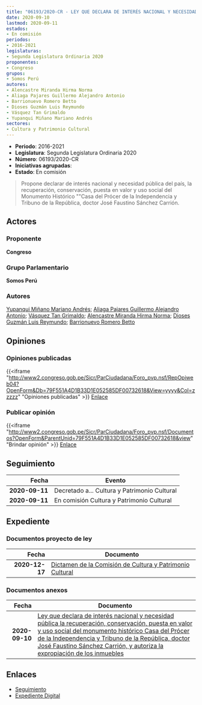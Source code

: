 ```yaml
---
title: "06193/2020-CR - LEY QUE DECLARA DE INTERÉS NACIONAL Y NECESIDAD PÚBLICA LA RECUPERACIÓN, CONSERVACIÓN, PUESTA EN VALOR Y USO SOCIAL DEL MONUMENTO HISTÓRICO 'CASA DEL PRÓCER DE LA INDEPENDENCIA Y TRIBUNO DE LA REPÚBLICA, DOCTOR JOSÉ FAUSTINO SÁNCHEZ CARRIÓN', Y AUTORIZA LA EXPROPIACIÓN DE LOS INMUEBLES"
date: 2020-09-10
lastmod: 2020-09-11
estados:
- En comisión
periodos:
- 2016-2021
legislaturas:
- Segunda Legislatura Ordinaria 2020
proponentes:
- Congreso
grupos:
- Somos Perú
autores:
- Alencastre Miranda Hirma Norma
- Aliaga Pajares Guillermo Alejandro Antonio
- Barrionuevo Romero Betto
- Dioses Guzmán Luis Reymundo
- Vásquez Tan Grimaldo
- Yupanqui Miñano Mariano Andrés
sectores:
- Cultura y Patrimonio Cultural
---
```

- **Periodo**: 2016-2021
- **Legislatura**: Segunda Legislatura Ordinaria 2020
- **Número**: 06193/2020-CR
- **Iniciativas agrupadas**: 
- **Estado**: En comisión

> Propone declarar de interés nacional y necesidad pública del país, la recuperación, conservación, puesta en valor y uso social del Monumento Histórico ""Casa del Prócer de la Independencia y Tribuno de la República, doctor José Faustino Sánchez Carrión.


## Actores

### Proponente

**Congreso**

### Grupo Parlamentario

**Somos Perú**

### Autores

[Yupanqui Miñano Mariano Andrés](mailto:mailto:myupanqui@congreso.gob.pe); [Aliaga Pajares Guillermo Alejandro Antonio](mailto:mailto:galiaga@congreso.gob.pe); [Vásquez Tan Grimaldo](mailto:mailto:gvasquez@congreso.gob.pe); [Alencastre Miranda Hirma Norma](mailto:mailto:halencastre@congreso.gob.pe); [Dioses Guzmán Luis Reymundo](mailto:mailto:ldioses@congreso.gob.pe); [Barrionuevo Romero Betto](mailto:mailto:bbarrionuevo@congreso.gob.pe)

## Opiniones

### Opiniones publicadas

{{<iframe "http://www2.congreso.gob.pe/Sicr/ParCiudadana/Foro_pvp.nsf/RepOpiweb04?OpenForm&Db=79F551A4D1B33D1E052585DF00732618&View=yyyy&Col=zzzzz" "Opiniones publicadas" >}}
[Enlace](http://www2.congreso.gob.pe/Sicr/ParCiudadana/Foro_pvp.nsf/RepOpiweb04?OpenForm&Db=79F551A4D1B33D1E052585DF00732618&View=yyyy&Col=zzzzz)

### Publicar opinión

{{<iframe "http://www2.congreso.gob.pe/Sicr/ParCiudadana/Foro_pvp.nsf/Documentos?OpenForm&ParentUnid=79F551A4D1B33D1E052585DF00732618&view" "Brindar opinión" >}}
[Enlace](http://www2.congreso.gob.pe/Sicr/ParCiudadana/Foro_pvp.nsf/Documentos?OpenForm&ParentUnid=79F551A4D1B33D1E052585DF00732618&view)


## Seguimiento

| Fecha | Evento |
|------:|--------|
| **2020-09-11** | Decretado a... Cultura y Patrimonio Cultural |
| **2020-09-11** | En comisión Cultura y Patrimonio Cultural |

## Expediente

### Documentos proyecto de ley

| Fecha | Documento |
|------:|-----------|
| **2020-12-17** | [Dictamen de la Comisión de Cultura y Patrimonio Cultural](http://www.leyes.congreso.gob.pe/Documentos/2016_2021/Dictamenes/Proyectos_de_Ley/06193DC05MAY20201217.pdf) |

### Documentos anexos

| Fecha | Documento |
|------:|-----------|
| **2020-09-10** | [Ley que declara de interés nacional y necesidad pública la recuperación, conservación, puesta en valor y uso social del monumento histórico Casa del Prócer de la Independencia y Tribuno de la República, doctor José Faustino Sánchez Carrión, y autoriza la expropiación de los inmuebles](http://www.leyes.congreso.gob.pe/Documentos/2016_2021/Proyectos_de_Ley_y_de_Resoluciones_Legislativas/PL06193-20200910.pdf) |

## Enlaces

- [Seguimiento](http://www2.congreso.gob.pe/Sicr/TraDocEstProc/CLProLey2016.nsf/f7fff46988ca05b1052578e100829cc7/cf27dbe8da66f92a052585e0001977c9?OpenDocument)
- [Expediente Digital](http://www2.congreso.gob.pe/Sicr/TraDocEstProc/Expvirt_2011.nsf/visbusqptramdoc1621/06193?opendocument)

